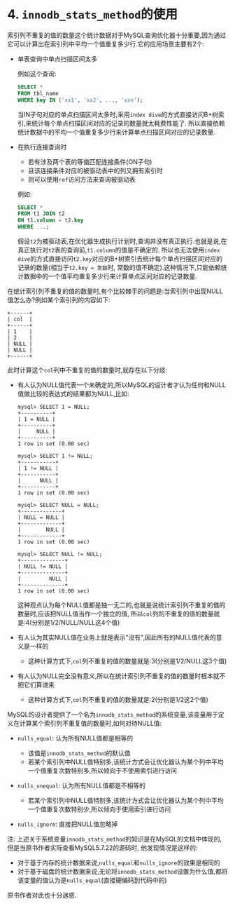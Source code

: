 # 4. `innodb_stats_method`的使用

索引列不重复的值的数量这个统计数据对于MySQL查询优化器十分重要,因为通过它可以计算出在索引列中平均一个值重复多少行.它的应用场景主要有2个:

- 单表查询中单点扫描区间太多

    例如这个查询:
    
    ```sql
    SELECT *
    FROM tbl_name
    WHERE key IN ('xx1', 'xx2', ..., 'xxn');
    ```
    
    当IN子句对应的单点扫描区间太多时,采用`index dive`的方式直接访问B+树索引,来统计每个单点扫描区间对应的记录的数量就太耗费性能了.
    所以直接依赖统计数据中的平均一个值重复多少行来计算单点扫描区间对应的记录数量.

- 在执行连接查询时
    - 若有涉及两个表的等值匹配连接条件(ON子句)
    - 且该连接条件对应的被驱动表中的列又拥有索引时
    - 则可以使用`ref`访问方法来查询被驱动表

    例如:

    ```sql
    SELECT *
    FROM t1 JOIN t2
    ON t1.column = t2.key
    WHERE ...;
    ```
    
    假设`t2`为被驱动表,在优化器生成执行计划时,查询并没有真正执行.也就是说,在真正执行对`t2`表的查询前,`t1.column`的值是不确定的.
    所以也无法使用`index dive`的方式直接访问`t2.key`对应的B+树索引去统计每个单点扫描区间对应的记录的数量(相当于`t2.key = 常数`时,
    常数的值不确定).这种情况下,只能依赖统计数据中的一个值平均重复多少行来计算单点区间对应的记录数量.

在统计索引列不重复的值的数量时,有个比较棘手的问题是:当索引列中出现NULL值怎么办?例如某个索引列的内容如下:

```
+------+
| col  |
+------+
| 1    |
| 2    |
| NULL |
| NULL |
+------+
```

此时计算这个`col`列中不重复的值的数量时,就存在以下分歧:

- 有人认为NULL值代表一个未确定的,所以MySQL的设计者才认为任何和NULL值做比较的表达式的结果都为NULL,比如:

    ```
    mysql> SELECT 1 = NULL;
    +----------+
    | 1 = NULL |
    +----------+
    |     NULL |
    +----------+
    1 row in set (0.00 sec)
    ```
    
    ```
    mysql> SELECT 1 != NULL;
    +-----------+
    | 1 != NULL |
    +-----------+
    |      NULL |
    +-----------+
    1 row in set (0.00 sec)
    ```
    
    ```
    mysql> SELECT NULL = NULL;
    +-------------+
    | NULL = NULL |
    +-------------+
    |        NULL |
    +-------------+
    1 row in set (0.00 sec)
    ```
    
    ```
    mysql> SELECT NULL != NULL;
    +--------------+
    | NULL != NULL |
    +--------------+
    |         NULL |
    +--------------+
    1 row in set (0.00 sec)
    ```

    这种观点认为每个NULL值都是独一无二的,也就是说统计索引列不重复的值的数量时,应该把NULL值当作一个独立的值,
    所以`col`列的不重复的值的数量就是:4(分别是1/2/NULL/NULL这4个值)

- 有人认为其实NULL值在业务上就是表示"没有",因此所有的NULL值代表的意义是一样的
    - 这种计算方式下,`col`列不重复的值的数量就是:3(分别是1/2/NULL这3个值)

- 有人认为NULL完全没有意义,所以在统计索引列不重复的值的数量时根本就不把它们算进来
    - 这种计算方式下,`col`列不重复的值的数量就是:2(分别是1/2这2个值)

MySQL的设计者提供了一个名为`innodb_stats_method`的系统变量,该变量用于定义在计算某个索引列不重复值的数量时,如何对待NULL值:

- `nulls_equal`: 认为所有NULL值都是相等的
    - 该值是`innodb_stats_method`的默认值
    - 若某个索引列中NULL值特别多,该统计方式会让优化器认为某个列中平均一个值重复次数特别多,所以倾向于不使用索引进行访问

- `nulls_unequal`: 认为所有NULL值都是不相等的
    - 若某个索引列中NULL值特别多,该统计方式会让优化器认为某个列中平均一个值重复次数特别少,所以倾向于使用索引进行访问

- `nulls_ignore`: 直接把NULL值忽略掉

注: 上述关于系统变量`innodb_stats_method`的知识是在MySQL的文档中体现的,但是当原书作者实际查看MySQL5.7.22的源码时,
他发现情况是这样的:

- 对于基于内存的统计数据来说,`nulls_equal`和`nulls_ignore`的效果是相同的
- 对于基于磁盘的统计数据来说,无论将`innodb_stats_method`设置为什么值,都将该变量的值认为是`nulls_equal`(直接硬编码到代码中的)

原书作者对此也十分迷惑.
